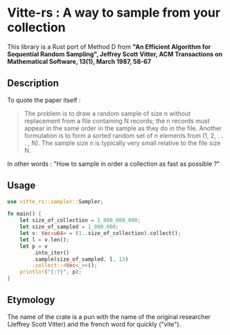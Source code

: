 # Vitte-rs : A way to sample from your collection

This library is a Rust port of Method D from __"An Efficient Algorithm for
Sequential Random Sampling", Jeffrey Scott Vitter, ACM Transactions on Mathematical Software, 13(1), March 1987, 58-67__

## Description

To quote the paper itself :

> The problem is to draw a random sample of size n without replacement from a file containing N records; the n records must appear in the same order in the sample as they do in the file. Another formulation is to form a sorted random set of n elements from (1, 2, . . . , N). The sample size n is typically very small relative to the file size N.

In other words : "How to sample in order a collection as fast as possible ?"

## Usage

``` rust
use vitte_rs::sampler::Sampler;

fn main() {
    let size_of_collection = 1_000_000_000;
    let size_of_sampled = 1_000_000;
    let v: Vec<u64> = (1..size_of_collection).collect();
    let l = v.len();
    let p = v
        .into_iter()
        .sample(size_of_sampled, l, 13)
        .collect::<Vec<_>>();
    println!("{:?}", p);
}
```

## Etymology

The name of the crate is a pun with the name of the original researcher (Jeffrey Scott Vitter) and the french word for quickly ("vite").

